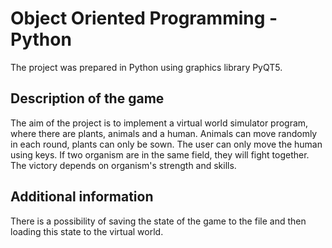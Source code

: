 # Object Oriented Programming - Python

The project was prepared in Python using graphics library PyQT5.

## Description of the game

The aim of the project is to implement a virtual world simulator program, where there are plants, animals and a human. Animals can move randomly in each round, plants can only be sown. The user can only move the human using  keys.
If two organism are in the same field, they will fight together. The victory depends on organism's strength and skills.

## Additional information

There is a possibility of saving the state of the game to the file and then loading this state to the virtual world.





